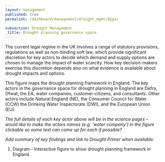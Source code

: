 ```yaml
---
layout: management
published: true
permalink: /dashboard/management/drought_mgmt/dpgs/

subsection: Drought Management
_title: Drought planning governance space
---
```


The current legal regime in the UK involves a range of statutory provisions, regulations as well as non-binding soft law, which provide significant discretion for key actors to decide which demand and supply options are chosen to manage the impact of water scarcity. How key decision-makers exercise this discretion depends also on what evidence is available about drought impacts and options.

This figure maps the drought planning framework in England. The key actors in the governance space for drought planning in England are Defra, Ofwat, the EA, water companies, customer-citizens, and consultants. Other actors include Natural England (NE), the Consumer Council for Water (CCW) the Drinking Water Inspectorate (DWI), and the European Union (EU). 

*The full details of each key actor above will be in the science pages – would like to make the actors names (e.g. ‘water company’) in the figure clickable so some text can come up for each if possible?*

*Add summary of key findings and link to Drought Primer when available.*

1. Diagram - Interactive figure to show drought planning framework in England